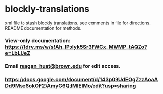 # blockly-translations
xml file to stash blockly translations. see comments in file for directions. README documentation for methods. 

### View-only documentation: https://1drv.ms/w/s!Ah_IPoIyk5Sr3FWCx_MWMP_tAQZo?e=LbLUeZ
### Email reagan_hunt@brown.edu for edit access.

### https://docs.google.com/document/d/143p09UdEOgZzzAoaADd9Mse6okOF27AmyG6QdMIEIMo/edit?usp=sharing

